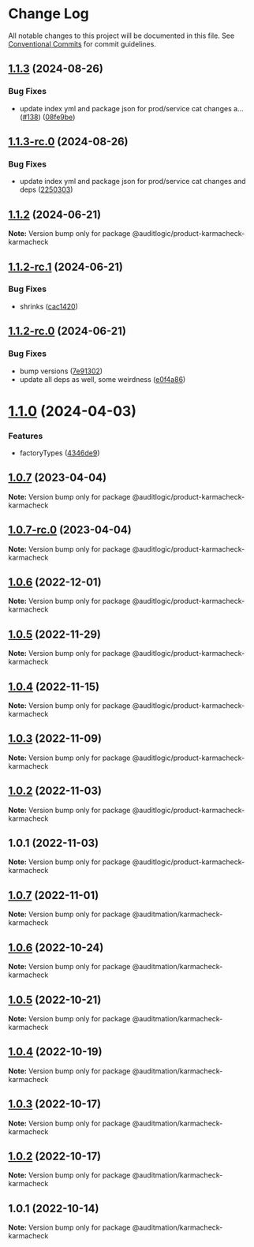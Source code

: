 # Change Log

All notable changes to this project will be documented in this file.
See [Conventional Commits](https://conventionalcommits.org) for commit guidelines.

## [1.1.3](https://github.com/auditlogic/product/compare/@auditlogic/product-karmacheck-karmacheck@1.1.2...@auditlogic/product-karmacheck-karmacheck@1.1.3) (2024-08-26)


### Bug Fixes

* update index yml and package json for prod/service cat changes a… ([#138](https://github.com/auditlogic/product/issues/138)) ([08fe9be](https://github.com/auditlogic/product/commit/08fe9beb1c8457462a19bc69caa02e6212d97e1a))





## [1.1.3-rc.0](https://github.com/auditlogic/product/compare/@auditlogic/product-karmacheck-karmacheck@1.1.2...@auditlogic/product-karmacheck-karmacheck@1.1.3-rc.0) (2024-08-26)


### Bug Fixes

* update index yml and package json for prod/service cat changes and deps ([2250303](https://github.com/auditlogic/product/commit/225030363a363608240135b7ebed386b28f01e4b))





## [1.1.2](https://github.com/auditlogic/product/compare/@auditlogic/product-karmacheck-karmacheck@1.1.2-rc.1...@auditlogic/product-karmacheck-karmacheck@1.1.2) (2024-06-21)

**Note:** Version bump only for package @auditlogic/product-karmacheck-karmacheck





## [1.1.2-rc.1](https://github.com/auditlogic/product/compare/@auditlogic/product-karmacheck-karmacheck@1.1.2-rc.0...@auditlogic/product-karmacheck-karmacheck@1.1.2-rc.1) (2024-06-21)


### Bug Fixes

* shrinks ([cac1420](https://github.com/auditlogic/product/commit/cac14200fefcd8183ab69fe89a47bd3f70f563e9))





## [1.1.2-rc.0](https://github.com/auditlogic/product/compare/@auditlogic/product-karmacheck-karmacheck@1.1.0...@auditlogic/product-karmacheck-karmacheck@1.1.2-rc.0) (2024-06-21)


### Bug Fixes

* bump versions ([7e91302](https://github.com/auditlogic/product/commit/7e913023b8b312150ed7762c32fbbe616be71de5))
* update all deps as well, some weirdness ([e0f4a86](https://github.com/auditlogic/product/commit/e0f4a864714e2d3de6bbf3da014d5312fe53be2f))





# [1.1.0](https://github.com/auditlogic/product/compare/@auditlogic/product-karmacheck-karmacheck@1.0.7...@auditlogic/product-karmacheck-karmacheck@1.1.0) (2024-04-03)


### Features

* factoryTypes ([4346de9](https://github.com/auditlogic/product/commit/4346de92693aee892fccf725338ffc7b80ab182b))





## [1.0.7](https://github.com/auditlogic/product/compare/@auditlogic/product-karmacheck-karmacheck@1.0.6...@auditlogic/product-karmacheck-karmacheck@1.0.7) (2023-04-04)

**Note:** Version bump only for package @auditlogic/product-karmacheck-karmacheck





## [1.0.7-rc.0](https://github.com/auditlogic/product/compare/@auditlogic/product-karmacheck-karmacheck@1.0.6...@auditlogic/product-karmacheck-karmacheck@1.0.7-rc.0) (2023-04-04)

**Note:** Version bump only for package @auditlogic/product-karmacheck-karmacheck





## [1.0.6](https://github.com/auditlogic/product/compare/@auditlogic/product-karmacheck-karmacheck@1.0.5...@auditlogic/product-karmacheck-karmacheck@1.0.6) (2022-12-01)

**Note:** Version bump only for package @auditlogic/product-karmacheck-karmacheck





## [1.0.5](https://github.com/auditlogic/product/compare/@auditlogic/product-karmacheck-karmacheck@1.0.4...@auditlogic/product-karmacheck-karmacheck@1.0.5) (2022-11-29)

**Note:** Version bump only for package @auditlogic/product-karmacheck-karmacheck





## [1.0.4](https://github.com/auditlogic/product/compare/@auditlogic/product-karmacheck-karmacheck@1.0.3...@auditlogic/product-karmacheck-karmacheck@1.0.4) (2022-11-15)

**Note:** Version bump only for package @auditlogic/product-karmacheck-karmacheck





## [1.0.3](https://github.com/auditlogic/product/compare/@auditlogic/product-karmacheck-karmacheck@1.0.2...@auditlogic/product-karmacheck-karmacheck@1.0.3) (2022-11-09)

**Note:** Version bump only for package @auditlogic/product-karmacheck-karmacheck





## [1.0.2](https://github.com/auditlogic/product/compare/@auditlogic/product-karmacheck-karmacheck@1.0.1...@auditlogic/product-karmacheck-karmacheck@1.0.2) (2022-11-03)

**Note:** Version bump only for package @auditlogic/product-karmacheck-karmacheck





## 1.0.1 (2022-11-03)

**Note:** Version bump only for package @auditlogic/product-karmacheck-karmacheck





## [1.0.7](https://github.com/auditmation/store-content/compare/@auditmation/karmacheck-karmacheck@1.0.6...@auditmation/karmacheck-karmacheck@1.0.7) (2022-11-01)

**Note:** Version bump only for package @auditmation/karmacheck-karmacheck





## [1.0.6](https://github.com/auditmation/store-content/compare/@auditmation/karmacheck-karmacheck@1.0.5...@auditmation/karmacheck-karmacheck@1.0.6) (2022-10-24)

**Note:** Version bump only for package @auditmation/karmacheck-karmacheck





## [1.0.5](https://github.com/auditmation/store-content/compare/@auditmation/karmacheck-karmacheck@1.0.4...@auditmation/karmacheck-karmacheck@1.0.5) (2022-10-21)

**Note:** Version bump only for package @auditmation/karmacheck-karmacheck





## [1.0.4](https://github.com/auditmation/store-content/compare/@auditmation/karmacheck-karmacheck@1.0.3...@auditmation/karmacheck-karmacheck@1.0.4) (2022-10-19)

**Note:** Version bump only for package @auditmation/karmacheck-karmacheck





## [1.0.3](https://github.com/auditmation/store-content/compare/@auditmation/karmacheck-karmacheck@1.0.2...@auditmation/karmacheck-karmacheck@1.0.3) (2022-10-17)

**Note:** Version bump only for package @auditmation/karmacheck-karmacheck





## [1.0.2](https://github.com/auditmation/store-content/compare/@auditmation/karmacheck-karmacheck@1.0.1...@auditmation/karmacheck-karmacheck@1.0.2) (2022-10-17)

**Note:** Version bump only for package @auditmation/karmacheck-karmacheck





## 1.0.1 (2022-10-14)

**Note:** Version bump only for package @auditmation/karmacheck-karmacheck
